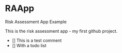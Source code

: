 RAApp
=====

Risk Assessment App Example

This is the risk assessment app - my first github project.
- [] This is a test comment
- [] With a todo list
